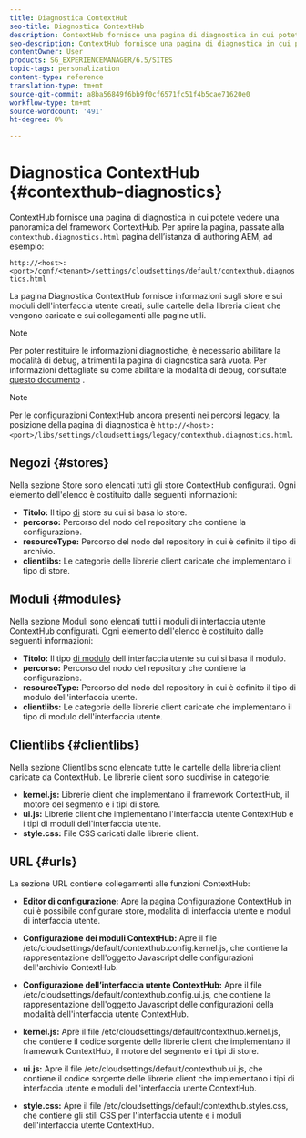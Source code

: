 ```yaml
---
title: Diagnostica ContextHub
seo-title: Diagnostica ContextHub
description: ContextHub fornisce una pagina di diagnostica in cui potete vedere una panoramica del framework ContextHub
seo-description: ContextHub fornisce una pagina di diagnostica in cui potete vedere una panoramica del framework ContextHub
contentOwner: User
products: SG_EXPERIENCEMANAGER/6.5/SITES
topic-tags: personalization
content-type: reference
translation-type: tm+mt
source-git-commit: a8ba56849f6bb9f0cf6571fc51f4b5cae71620e0
workflow-type: tm+mt
source-wordcount: '491'
ht-degree: 0%

---
```



# Diagnostica ContextHub {#contexthub-diagnostics}

ContextHub fornisce una pagina di diagnostica in cui potete vedere una panoramica del framework ContextHub. Per aprire la pagina, passate alla `contexthub.diagnostics.html` pagina dell’istanza di authoring AEM, ad esempio:

`http://<host>:<port>/conf/<tenant>/settings/cloudsettings/default/contexthub.diagnostics.html`

La pagina Diagnostica ContextHub fornisce informazioni sugli store e sui moduli dell&#39;interfaccia utente creati, sulle cartelle della libreria client che vengono caricate e sui collegamenti alle pagine utili.

>[!NOTE]
>
>Per poter restituire le informazioni diagnostiche, è necessario abilitare la modalità di debug, altrimenti la pagina di diagnostica sarà vuota. Per informazioni dettagliate su come abilitare la modalità di debug, consultate [questo documento](ch-configuring.md#debugging-contexthub) .

>[!NOTE]
>
>Per le configurazioni ContextHub ancora presenti nei percorsi legacy, la posizione della pagina di diagnostica è `http://<host>:<port>/libs/settings/cloudsettings/legacy/contexthub.diagnostics.html`.

## Negozi {#stores}

Nella sezione Store sono elencati tutti gli store ContextHub configurati. Ogni elemento dell&#39;elenco è costituito dalle seguenti informazioni:

* **Titolo:** Il tipo [di](/help/sites-developing/ch-samplestores.md) store su cui si basa lo store.
* **percorso:** Percorso del nodo del repository che contiene la configurazione.
* **resourceType:** Percorso del nodo del repository in cui è definito il tipo di archivio.
* **clientlibs:** Le categorie delle librerie client caricate che implementano il tipo di store.

## Moduli {#modules}

Nella sezione Moduli sono elencati tutti i moduli di interfaccia utente ContextHub configurati. Ogni elemento dell&#39;elenco è costituito dalle seguenti informazioni:

* **Titolo:** Il tipo [di modulo](/help/sites-developing/ch-samplemodules.md) dell&#39;interfaccia utente su cui si basa il modulo.
* **percorso:** Percorso del nodo del repository che contiene la configurazione.
* **resourceType:** Percorso del nodo del repository in cui è definito il tipo di modulo dell&#39;interfaccia utente.
* **clientlibs:** Le categorie delle librerie client caricate che implementano il tipo di modulo dell&#39;interfaccia utente.

## Clientlibs {#clientlibs}

Nella sezione Clientlibs sono elencate tutte le cartelle della libreria client caricate da ContextHub. Le librerie client sono suddivise in categorie:

* **kernel.js:** Librerie client che implementano il framework ContextHub, il motore del segmento e i tipi di store.
* **ui.js:** Librerie client che implementano l&#39;interfaccia utente ContextHub e i tipi di moduli dell&#39;interfaccia utente.
* **style.css:** File CSS caricati dalle librerie client.

## URL {#urls}

La sezione URL contiene collegamenti alle funzioni ContextHub:

* **Editor di configurazione:** Apre la pagina [Configurazione](ch-configuring.md) ContextHub in cui è possibile configurare store, modalità di interfaccia utente e moduli di interfaccia utente.

* **Configurazione dei moduli ContextHub:** Apre il file /etc/cloudsettings/default/contexthub.config.kernel.js, che contiene la rappresentazione dell&#39;oggetto Javascript delle configurazioni dell&#39;archivio ContextHub.
* **Configurazione dell’interfaccia utente ContextHub:** Apre il file /etc/cloudsettings/default/contexthub.config.ui.js, che contiene la rappresentazione dell&#39;oggetto Javascript delle configurazioni della modalità dell&#39;interfaccia utente ContextHub.
* **kernel.js:** Apre il file /etc/cloudsettings/default/contexthub.kernel.js, che contiene il codice sorgente delle librerie client che implementano il framework ContextHub, il motore del segmento e i tipi di store.
* **ui.js:** Apre il file /etc/cloudsettings/default/contexthub.ui.js, che contiene il codice sorgente delle librerie client che implementano i tipi di interfaccia utente e moduli dell&#39;interfaccia utente ContextHub.
* **style.css:** Apre il file /etc/cloudsettings/default/contexthub.styles.css, che contiene gli stili CSS per l&#39;interfaccia utente e i moduli dell&#39;interfaccia utente ContextHub.